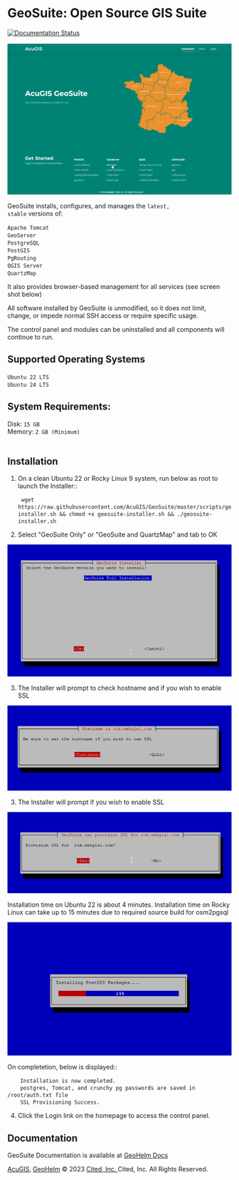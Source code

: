 # GeoSuite: Open Source GIS Suite

[![Documentation Status](https://readthedocs.org/projects/geohelm/badge/?version=latest)](https://geohelm.docs.acugis.com/en/latest/?badge=latest)


![GeoHelm Logo](docs/_static/geosuite-docs-main.png)




GeoSuite installs, configures, and manages the <code>latest, stable</code> versions of:

<code>Apache Tomcat</code><br />
<code>GeoServer</code><br />
<code>PostgreSQL</code><br />
<code>PostGIS</code><br />
<code>PgRouting</code><br />
<code>QGIS Server</code><br />
<code>QuartzMap</code><br />


It also provides browser-based management for all services (see screen shot below)

All software installed by GeoSuite is unmodified, so it does not limit, change, or impede normal SSH access or require specific usage.  <br />

The control panel and modules can be uninstalled and all components will continue to run.<br />



## Supported Operating Systems <br/>
		
<code>Ubuntu 22 LTS</code><br />
<code>Ubuntu 24 LTS</code>

## System Requirements: <br />
Disk: <code>15 GB</code><br />
Memory: <code>2 GB (Minimum) </code><br /> 

## Installation

1. On a clean Ubuntu 22 or Rocky Linux 9 system, run below as root to launch the Installer::

      	wget https://raw.githubusercontent.com/AcuGIS/GeoSuite/master/scripts/geosuite-installer.sh && chmod +x geosuite-installer.sh && ./geosuite-installer.sh


2.  Select "GeoSuite Only" or "GeoSuite and QuartzMap" and tab to OK

![GeoHelm Installer](docs/_static/Install-2.png)

3.  The Installer will prompt to check hostname and if you wish to enable SSL

![GeoHelm Installer](docs/_static/Install-3.png)

3.  The Installer will prompt if you wish to enable SSL

![GeoHelm Installer](docs/_static/Install-4.png)

Installation time on Ubuntu 22 is about 4 minutes.  Installation time on Rocky Linux can take up to 15 minutes due to required source build for osm2pgsql

![GeoHelm Installer](docs/_static/Install-5.png)

On completetion, below is displayed::

		Installation is now completed.
		postgres, Tomcat, and crunchy pg passwords are saved in /root/auth.txt file
		SSL Provisioning Success.

4. Click the Login link on the homepage to access the control panel.

## Documentation
GeoSuite Documentation is available at [GeoHelm Docs](https://www.acugis.com/geohelm/docs/)


[AcuGIS](https://www.acugis.com/), [GeoHelm](https://geohelm.org) &copy; 2023 [Cited, Inc. ](https://www.citedcorp.com)Cited, Inc. All Rights Reserved.
